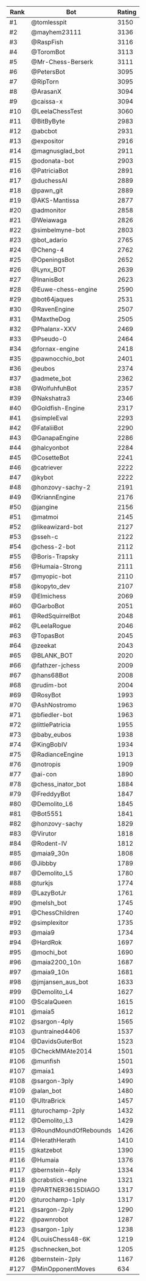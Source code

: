 Rank|Bot|Rating
---|---|---
#1|@tomlesspit|3150
#2|@mayhem23111|3136
#3|@RaspFish|3116
#4|@ToromBot|3113
#5|@Mr-Chess-Berserk|3111
#6|@PetersBot|3095
#7|@RipTorn|3095
#8|@ArasanX|3094
#9|@caissa-x|3094
#10|@LeelaChessTest|3060
#11|@BitByByte|2983
#12|@abcbot|2931
#13|@expositor|2916
#14|@magnusglad_bot|2911
#15|@odonata-bot|2903
#16|@PatriciaBot|2891
#17|@duchessAI|2889
#18|@pawn_git|2889
#19|@AKS-Mantissa|2877
#20|@admonitor|2858
#21|@Weiawaga|2826
#22|@simbelmyne-bot|2803
#23|@bot_adario|2765
#24|@Cheng-4|2762
#25|@OpeningsBot|2652
#26|@Lynx_BOT|2639
#27|@InanisBot|2623
#28|@Euwe-chess-engine|2590
#29|@bot64jaques|2531
#30|@RavenEngine|2507
#31|@MaxtheDog|2505
#32|@Phalanx-XXV|2469
#33|@Pseudo-0|2464
#34|@fornax-engine|2418
#35|@pawnocchio_bot|2401
#36|@eubos|2374
#37|@admete_bot|2362
#38|@WolfuhfuhBot|2357
#39|@Nakshatra3|2346
#40|@Goldfish-Engine|2317
#41|@simpleEval|2293
#42|@FataliiBot|2290
#43|@GanapaEngine|2286
#44|@halcyonbot|2284
#45|@CosetteBot|2241
#46|@catriever|2222
#47|@kybot|2222
#48|@honzovy-sachy-2|2191
#49|@KriannEngine|2176
#50|@jangine|2156
#51|@matmoi|2145
#52|@likeawizard-bot|2127
#53|@sseh-c|2122
#54|@chess-2-bot|2112
#55|@Boris-Trapsky|2111
#56|@Humaia-Strong|2111
#57|@myopic-bot|2110
#58|@kopyto_dev|2107
#59|@Elmichess|2069
#60|@GarboBot|2051
#61|@RedSquirrelBot|2048
#62|@LeelaRogue|2046
#63|@TopasBot|2045
#64|@zeekat|2043
#65|@BLANK_BOT|2020
#66|@fathzer-jchess|2009
#67|@hans68Bot|2008
#68|@rudim-bot|2004
#69|@RosyBot|1993
#70|@AshNostromo|1963
#71|@bfiedler-bot|1963
#72|@littlePatricia|1955
#73|@baby_eubos|1938
#74|@KingBobIV|1934
#75|@RadianceEngine|1913
#76|@notropis|1909
#77|@ai-con|1890
#78|@chess_inator_bot|1884
#79|@FreddyyBot|1847
#80|@Demolito_L6|1845
#81|@Bot5551|1841
#82|@honzovy-sachy|1829
#83|@Virutor|1818
#84|@Rodent-IV|1812
#85|@maia9_30n|1808
#86|@Jibbby|1789
#87|@Demolito_L5|1780
#88|@turkjs|1774
#89|@LazyBotJr|1761
#90|@melsh_bot|1745
#91|@ChessChildren|1740
#92|@simplexitor|1735
#93|@maia9|1734
#94|@HardRok|1697
#95|@mochi_bot|1690
#96|@maia2200_10n|1687
#97|@maia9_10n|1681
#98|@jmjansen_aus_bot|1633
#99|@Demolito_L4|1627
#100|@ScalaQueen|1615
#101|@maia5|1612
#102|@sargon-4ply|1565
#103|@untrained4406|1537
#104|@DavidsGuterBot|1523
#105|@CheckMMAte2014|1501
#106|@munfish|1501
#107|@maia1|1493
#108|@sargon-3ply|1490
#109|@alan_bot|1480
#110|@UltraBrick|1457
#111|@turochamp-2ply|1432
#112|@Demolito_L3|1429
#113|@RoundMoundOfRebounds|1426
#114|@HerathHerath|1410
#115|@katzebot|1390
#116|@Humaia|1376
#117|@bernstein-4ply|1334
#118|@crabstick-engine|1321
#119|@PARTNER3615DIAGO|1317
#120|@turochamp-1ply|1317
#121|@sargon-2ply|1290
#122|@pawnrobot|1287
#123|@sargon-1ply|1238
#124|@LouisChess48-6K|1219
#125|@schnecken_bot|1205
#126|@bernstein-2ply|1167
#127|@MinOpponentMoves|634
